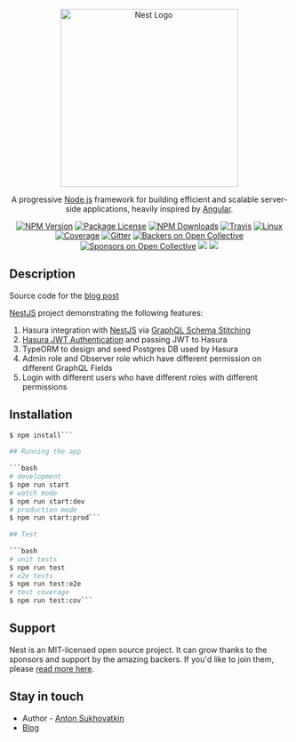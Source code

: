<p align="center">  
  <a href="http://nestjs.com/" target="blank"><img src="https://nestjs.com/img/logo_text.svg" width="320" alt="Nest Logo" /></a>  
</p>  

[travis-image]: https://api.travis-ci.org/nestjs/nest.svg?branch=master
[travis-url]: https://travis-ci.org/nestjs/nest
[linux-image]: https://img.shields.io/travis/nestjs/nest/master.svg?label=linux
[linux-url]: https://travis-ci.org/nestjs/nest
   <p align="center">A progressive <a href="http://nodejs.org" target="blank">Node.js</a> framework for building efficient and scalable server-side applications, heavily inspired by <a href="https://angular.io" target="blank">Angular</a>.</p>  
    <p align="center">  
<a href="https://www.npmjs.com/~nestjscore"><img src="https://img.shields.io/npm/v/@nestjs/core.svg" alt="NPM Version" /></a>  
<a href="https://www.npmjs.com/~nestjscore"><img src="https://img.shields.io/npm/l/@nestjs/core.svg" alt="Package License" /></a>  
<a href="https://www.npmjs.com/~nestjscore"><img src="https://img.shields.io/npm/dm/@nestjs/core.svg" alt="NPM Downloads" /></a>  
<a href="https://travis-ci.org/nestjs/nest"><img src="https://api.travis-ci.org/nestjs/nest.svg?branch=master" alt="Travis" /></a>  
<a href="https://travis-ci.org/nestjs/nest"><img src="https://img.shields.io/travis/nestjs/nest/master.svg?label=linux" alt="Linux" /></a>  
<a href="https://coveralls.io/github/nestjs/nest?branch=master"><img src="https://coveralls.io/repos/github/nestjs/nest/badge.svg?branch=master#5" alt="Coverage" /></a>  
<a href="https://gitter.im/nestjs/nestjs?utm_source=badge&utm_medium=badge&utm_campaign=pr-badge&utm_content=body_badge"><img src="https://badges.gitter.im/nestjs/nestjs.svg" alt="Gitter" /></a>  
<a href="https://opencollective.com/nest#backer"><img src="https://opencollective.com/nest/backers/badge.svg" alt="Backers on Open Collective" /></a>  
<a href="https://opencollective.com/nest#sponsor"><img src="https://opencollective.com/nest/sponsors/badge.svg" alt="Sponsors on Open Collective" /></a>  
  <a href="https://paypal.me/kamilmysliwiec"><img src="https://img.shields.io/badge/Donate-PayPal-dc3d53.svg"/></a>  
  <a href="https://twitter.com/nestframework"><img src="https://img.shields.io/twitter/follow/nestframework.svg?style=social&label=Follow"></a>  
</p>  
  <!--[![Backers on Open Collective](https://opencollective.com/nest/backers/badge.svg)](https://opencollective.com/nest#backer)  
  [![Sponsors on Open Collective](https://opencollective.com/nest/sponsors/badge.svg)](https://opencollective.com/nest#sponsor)-->  

## Description
Source code for the [blog post](https://blog.exceptionfound.com/2020/12/03/nestjs-hasura-integration-via-schema-stitching/)

[NestJS](https://github.com/nestjs/nest) project demonstrating the following features:

1. Hasura integration with [NestJS](https://github.com/nestjs/nest) via [GraphQL Schema Stitching](https://hasura.io/blog/the-ultimate-guide-to-schema-stitching-in-graphql-f30178ac0072/#:~:text=Introduction-,Schema%20stitching%20is%20the%20process%20of%20creating%20a%20single,from%20multiple%20underlying%20GraphQL%20APIs.&text=You%20want%20to%20extend%20the,comes%20from%20another%20data%20source)
2. [Hasura JWT Authentication](https://hasura.io/docs/1.0/graphql/core/auth/authentication/jwt.html) and passing JWT to Hasura
3. TypeORM to design and seed Postgres DB used by Hasura
4. Admin role and Observer role which have different permission on different GraphQL Fields
5. Login with different users who have different roles with different permissions

## Installation

```bash  
$ npm install```  
  
## Running the app  
  
```bash  
# development  
$ npm run start  
# watch mode  
$ npm run start:dev  
# production mode  
$ npm run start:prod```  
  
## Test  
  
```bash  
# unit tests  
$ npm run test  
# e2e tests  
$ npm run test:e2e  
# test coverage  
$ npm run test:cov```  
```


## Support

Nest is an MIT-licensed open source project. It can grow thanks to the sponsors and support by the amazing backers. If you'd like to join them, please [read more here](https://docs.nestjs.com/support).

## Stay in touch

- Author - [Anton Sukhovatkin](https://github.com/artonio)
- [Blog](https://blog.exceptionfound.com)

 
